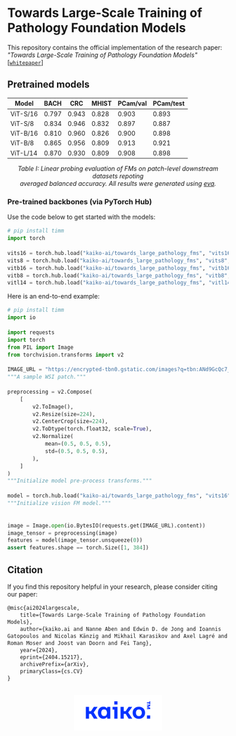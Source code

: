 # Towards Large-Scale Training of Pathology Foundation Models
This repository contains the official implementation of the research paper: _"Towards Large-Scale Training of Pathology Foundation Models"_<br>
[[`whitepaper`](https://arxiv.org/abs/2404.15217)]

## Pretrained models

<div align="center">

| Model     | BACH  | CRC   | MHIST | PCam/val | PCam/test |
|-----------|-------|-------|-------|----------|-----------|
| ViT-S/16  | 0.797 | 0.943 | 0.828 | 0.903    | 0.893     |
| ViT-S/8   | 0.834 | 0.946 | 0.832 | 0.897    | 0.887     |
| ViT-B/16	| 0.810 | 0.960 | 0.826 | 0.900    | 0.898     |
| ViT-B/8   | 0.865 | 0.956 | 0.809 | 0.913    | 0.921     |
| ViT-L/14  | 0.870 | 0.930 | 0.809 | 0.908    | 0.898     |

_Table I: Linear probing evaluation of FMs on patch-level downstream datasets repoting<br> averaged balanced accuracy. All results were generated using [_eva_](https://github.com/kaiko-ai/eva/tree/main)._

</div>

### Pre-trained backbones (via PyTorch Hub)

Use the code below to get started with the models:
```py
# pip install timm
import torch

vits16 = torch.hub.load("kaiko-ai/towards_large_pathology_fms", "vits16", trust_repo=True)
vits8 = torch.hub.load("kaiko-ai/towards_large_pathology_fms", "vits8", trust_repo=True)
vitb16 = torch.hub.load("kaiko-ai/towards_large_pathology_fms", "vitb16", trust_repo=True)
vitb8 = torch.hub.load("kaiko-ai/towards_large_pathology_fms", "vitb8", trust_repo=True)
vitl14 = torch.hub.load("kaiko-ai/towards_large_pathology_fms", "vitl14", trust_repo=True)
```

Here is an end-to-end example:
```py
# pip install timm
import io

import requests
import torch
from PIL import Image
from torchvision.transforms import v2

IMAGE_URL = "https://encrypted-tbn0.gstatic.com/images?q=tbn:ANd9GcQc7_xZpGOfQT7sxKwf2w5lL4GAq6IX_CbTzP1NGeenzA&s"
"""A sample WSI patch."""

preprocessing = v2.Compose(
    [
        v2.ToImage(),
        v2.Resize(size=224),
        v2.CenterCrop(size=224),
        v2.ToDtype(torch.float32, scale=True),
        v2.Normalize(
            mean=(0.5, 0.5, 0.5),
            std=(0.5, 0.5, 0.5),
        ),
    ]
)
"""Initialize model pre-process transforms."""

model = torch.hub.load("kaiko-ai/towards_large_pathology_fms", "vits16")
"""Initialize vision FM model."""


image = Image.open(io.BytesIO(requests.get(IMAGE_URL).content))
image_tensor = preprocessing(image)
features = model(image_tensor.unsqueeze(0))
assert features.shape == torch.Size([1, 384])
```

## Citation

If you find this repository helpful in your research, please consider citing our paper:
```
@misc{ai2024largescale,
    title={Towards Large-Scale Training of Pathology Foundation Models}, 
    author={kaiko.ai and Nanne Aben and Edwin D. de Jong and Ioannis Gatopoulos and Nicolas Känzig and Mikhail Karasikov and Axel Lagré and Roman Moser and Joost van Doorn and Fei Tang},
    year={2024},
    eprint={2404.15217},
    archivePrefix={arXiv},
    primaryClass={cs.CV}
}
```

<br />

<div align="center">
  <img src="https://github.com/kaiko-ai/eva/blob/main/docs/images/kaiko-logo.png?raw=true" width="200">
</div>

